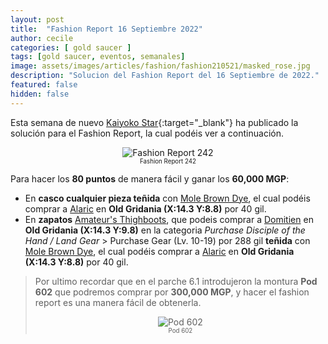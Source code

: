 ```yaml
---
layout: post
title:  "Fashion Report 16 Septiembre 2022"
author: cecile
categories: [ gold saucer ]
tags: [gold saucer, eventos, semanales]
image: assets/images/articles/fashion/fashion210521/masked_rose.jpg
description: "Solucion del Fashion Report del 16 Septiembre de 2022."
featured: false
hidden: false
---
```


Esta semana de nuevo [Kaiyoko Star](https://twitter.com/kaiyokostar){:target="_blank"} ha publicado la solución para el Fashion Report, la cual podéis ver a continuación.

<p align="center"><img src="{{ site.baseurl }}/assets/images/articles/fashion/fashion220916/freport_242.jpg" alt="Fashion Report 242">
<br/>
<sub><sup>Fashion Report 242</sup></sub></p>

Para hacer los **80 puntos** de manera fácil y ganar los **60,000 MGP**:

- En **casco cualquier pieza teñida** con <a href="https://eu.finalfantasyxiv.com/lodestone/playguide/db/item/9b43a4bc484/" class="eorzeadb_link" target="_blank">Mole Brown Dye</a>,  el cual podéis comprar a <a href="https://eu.finalfantasyxiv.com/lodestone/playguide/db/shop/a28cf0441f4/?item=70849afadc9&type=gil" class="eorzeadb_link" target="_blank">Alaric</a> en **Old Gridania (X:14.3 Y:8.8)** por 40 gil.
- En **zapatos** <a href="https://eu.finalfantasyxiv.com/lodestone/playguide/db/item/fe6077082e4/" class="eorzeadb_link" target="_blank">Amateur's Thighboots</a>, que podeis comprar a <a href="https://eu.finalfantasyxiv.com/lodestone/playguide/db/shop/5c0bdbdc542/?item=791b438d0fe&type=gil" class="eorzeadb_link" target="_blank">Domitien</a> en **Old Gridania (X:14.3 Y:9.8)** en la categoria *Purchase Disciple of the Hand / Land Gear* > Purchase Gear (Lv. 10-19) por 288 gil **teñida** con <a href="https://eu.finalfantasyxiv.com/lodestone/playguide/db/item/9b43a4bc484/" class="eorzeadb_link" target="_blank">Mole Brown Dye</a>,  el cual podéis comprar a <a href="https://eu.finalfantasyxiv.com/lodestone/playguide/db/shop/a28cf0441f4/?item=70849afadc9&type=gil" class="eorzeadb_link" target="_blank">Alaric</a> en **Old Gridania (X:14.3 Y:8.8)** por 40 gil.

<blockquote>
Por ultimo recordar que en el parche 6.1 introdujeron la montura <b>Pod 602</b> que podremos comprar por <b>300,000 MGP</b>, y hacer el fashion report es una manera fácil de obtenerla.
<br/>
<p align="center">
    <img src="{{ site.baseurl }}/assets/images/articles/fashion/fashion220408/pod602.jpg" alt="Pod 602"/><br/>
    <sub><sup>Pod 602</sup></sub>
</p>
</blockquote>
